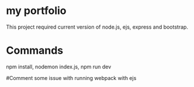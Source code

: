 # my portfolio

This project required current version of node.js, ejs, express and bootstrap.

# Commands

npm install,
nodemon index.js,
npm run dev

#Comment
some issue with running webpack with ejs
